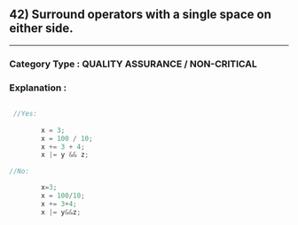 ## 42) Surround operators with a single space on either side.


---

### **Category Type** : QUALITY ASSURANCE / NON-CRITICAL


### **Explanation** : 


```javascript

 //Yes:
   	    
   		x = 3;
       	x = 100 / 10;
       	x += 3 + 4;
       	x |= y && z;
   	    
//No:   

   		x=3;
       	x = 100/10;
       	x += 3+4;
       	x |= y&&z;


```

